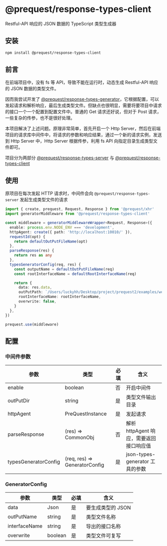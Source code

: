 # @prequest/response-types-client

Restful-API 响应的 JSON 数据的 TypeScript 类型生成器

## 安装

```bash
npm install @prequest/response-types-client
```

## 前言

在前端项目中，没有 fs 等 API，导致不能在运行时，动态生成 Restful-API 响应的 JSON 数据的类型文件。

因而我尝试开发了 [@prequest/response-types-generator](https://github.com/xdoer/PreQuest/tree/main/packages/response-types-generator)，它根据配置，可以发起请求和解析响应，最后生成类型文件。但缺点也很明显，需要将要项目中请求的接口一个一个配置到配置文件中。普通的 Get 请求还好说，但对于 Post 请求，一些复杂的传参，也不是很好处理。

本项目解决了上述问题。原理非常简单，首先开启一个 Http Server，然后在前端项目的请求库中间件中，将请求的参数和响应结果，通过一个新的请求实例，发送到 Http Server 中，Http Server 根据传参，利用 fs API 向指定目录生成类型文件即可。

项目分为两部分 [@prequest/response-types-server](https://github.com/xdoer/PreQuest/blob/main/packages/response-types-server) 与 [@prequest/response-types-client](https://github.com/xdoer/PreQuest/blob/main/packages/response-types-client)

## 使用

原项目在每次发起 HTTP 请求时，中间件会向 `@prequest/response-types-server` 发起生成类型文件的请求

```ts
import { create, prequest, Request, Response } from '@prequest/xhr'
import generatorMiddleware from '@prequest/response-types-client'

const middleware = generatorMiddlewareWrapper<Request, Response>({
  enable: process.env.NODE_ENV === 'development',
  httpAgent: create({ path: 'http://localhost:10010/' }),
  requestId(opt) {
    return defaultOutPutFileName(opt)
  },
  parseResponse(res) {
    return res as any
  },
  typesGeneratorConfig(req, res) {
    const outputName = defaultOutPutFileName(req)
    const rootInterfaceName = defaultRootInterfaceName(req)

    return {
      data: res.data,
      outPutPath: `/Users/luckyhh/Desktop/project/prequest2/examples/web/src/types/${outputName}.ts`,
      rootInterfaceName: rootInterfaceName,
      overwrite: false,
    }
  },
})

prequest.use(middleware)
```

## 配置

### 中间件参数

| 参数                 | 类型                          | 必填 | 含义                                    |
| -------------------- | ----------------------------- | ---- | --------------------------------------- |
| enable               | boolean                       | 否   | 开启中间件                              |
| outPutDir            | string                        | 是   | 类型文件输出目录                        |
| httpAgent            | PreQuestInstance              | 是   | 发起请求                                |
| parseResponse        | (res) => CommonObj            | 否   | 解析 httpAgent 响应，需要返回接口响应值 |
| typesGeneratorConfig | (req, res) => GeneratorConfig | 是   | json-types-generator 工具的参数         |

### GeneratorConfig

| 参数          | 类型    | 必填 | 含义              |
| ------------- | ------- | ---- | ----------------- |
| data          | Json    | 是   | 要生成类型的 JSON |
| outPutName    | string  | 是   | 类型文件名称      |
| interfaceName | string  | 是   | 导出的接口名称    |
| overwrite     | boolean | 是   | 类型文件可复写    |
